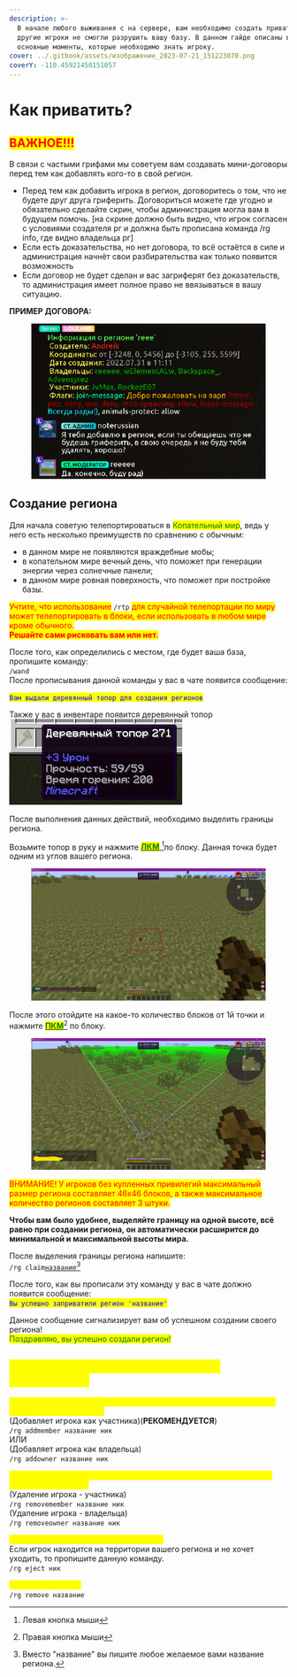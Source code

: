 ```yaml
---
description: >-
  В начале любого выживания с на сервере, вам необходимо создать приват, чтобы
  другие игроки не смогли разрушить вашу базу. В данном гайде описаны все
  основные моменты, которые необходимо знать игроку.
cover: ../.gitbook/assets/изображение_2023-07-21_151223070.png
coverY: -110.45921450151057
---
```


# Как приватить?

## <mark style="color:red;">ВАЖНОЕ!!!</mark>

В связи с частыми грифами мы советуем вам создавать мини-договоры перед тем как добавлять кого-то в свой регион.

* Перед тем как добавить игрока в регион, договоритесь о том, что не будете друг друга гриферить. Договориться можете где угодно и обязательно сделайте скрин, чтобы администрация могла вам в будущем помочь. \[на скрине должно быть видно, что игрок согласен с условиями создателя рг и должна быть прописана команда /rg info, где видно владельца рг]
* Если есть доказательства, но нет договора, то всё остаётся в силе и администрация начнёт свои разбирательства как только появится возможность
* Если договор не будет сделан и вас загриферят без доказательств, то администрация имеет полное право не ввязываться в вашу ситуацию.

**ПРИМЕР ДОГОВОРА:**

<figure><img src="../.gitbook/assets/image (13) (1) (1).png" alt=""><figcaption></figcaption></figure>

## Создание региона

Для начала советую телепортироваться в <mark style="color:green;">Копательный мир</mark>, ведь у него есть несколько преимуществ по сравнению с обычным:&#x20;

* в данном мире не появляются враждебные мобы;
* в копательном мире вечный день, что поможет при генерации энергии через солнечные панели;
* в данном мире ровная поверхность, что поможет при постройке базы.

<mark style="color:red;">Учтите, что использование</mark> `/rtp` <mark style="color:red;">для случайной телепортации по миру может телепортировать в блоки, если использовать в любом мире кроме обычного.</mark> \
<mark style="color:red;">**Решайте сами рисковать вам или нет.**</mark>

После того, как определились с местом, где будет ваша база, пропишите команду:\
&#x20;                                                                     `/wand`\
После прописывания данной команды у вас в чате появится сообщение:

&#x20;                              <mark style="color:blue;">`Вам выдали деревянный топор для создания регионов`</mark>

Также у вас в инвентаре появится деревянный топор<img src="../.gitbook/assets/image (18) (1) (1).png" alt="" data-size="original">

После выполнения данных действий, необходимо выделить границы региона.&#x20;

Возьмите топор в руку и нажмите [<mark style="color:green;">**ЛКМ**</mark> ](#user-content-fn-1)[^1]по блоку. Данная точка будет одним из углов вашего региона.

<figure><img src="../.gitbook/assets/image (22) (1) (1) (1).png" alt=""><figcaption></figcaption></figure>

После этого отойдите на какое-то количество блоков от 1й точки и нажмите [<mark style="color:green;">**ПКМ**</mark>](#user-content-fn-2)[^2] по блоку.

<figure><img src="../.gitbook/assets/image (15).png" alt=""><figcaption></figcaption></figure>

<mark style="color:red;">ВНИМАНИЕ! У игроков без купленных привилегий максимальный размер региона составляет 46х46 блоков, а также максимальное количество регионов составляет 3 штуки.</mark>

**Чтобы вам было удобнее, выделяйте границу на одной высоте, всё равно при создании региона, он автоматически расширится до минимальной и максимальной высоты мира.**

После выделения границы региона напишите:\
&#x20;                                                              `/rg claim`[`название`](#user-content-fn-3)[^3]

После того, как вы прописали эту команду у вас в чате должно появится сообщение:\
&#x20;                                        <mark style="color:blue;">`Вы успешно заприватили регион 'название'`</mark>

Данное сообщение сигнализирует вам об успешном создании своего региона!\
<mark style="color:green;">Поздравляю, вы успешно создали регион!</mark>

## <mark style="color:yellow;">Основные команды, которые могут понадобится:</mark>

<mark style="color:yellow;">Добавление игрока в ваш регион(это может делать только создатель или владельцы региона):</mark>\
(Добавляет игрока как участника)(**РЕКОМЕНДУЕТСЯ**)\
`/rg addmember название ник`\
ИЛИ\
(Добавляет игрока как владельца)\
`/rg addowner название ник`

<mark style="color:yellow;">Удаление игрока из региона(это может делать только создатель или владельцы региона):</mark>\
(Удаление игрока - участника)\
`/rg removemember название ник`\
(Удаление игрока - владельца)\
`/rg removeowner название ник`

<mark style="color:yellow;">Выгоняем игрока с территории региона:</mark>\
Если игрок находится на территории вашего региона и не хочет уходить, то пропишите данную команду.\
`/rg eject ник`

<mark style="color:yellow;">Удаление региона:</mark>\
`/rg remove название`

[^1]: Левая кнопка мыши

[^2]: Правая кнопка мыши

[^3]: Вместо "название" вы пишите любое желаемое вами название региона.
